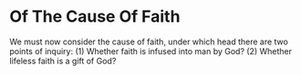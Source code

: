 # Of The Cause Of Faith

We must now consider the cause of faith, under which head there are two points of inquiry:
(1) Whether faith is infused into man by God?
(2) Whether lifeless faith is a gift of God?